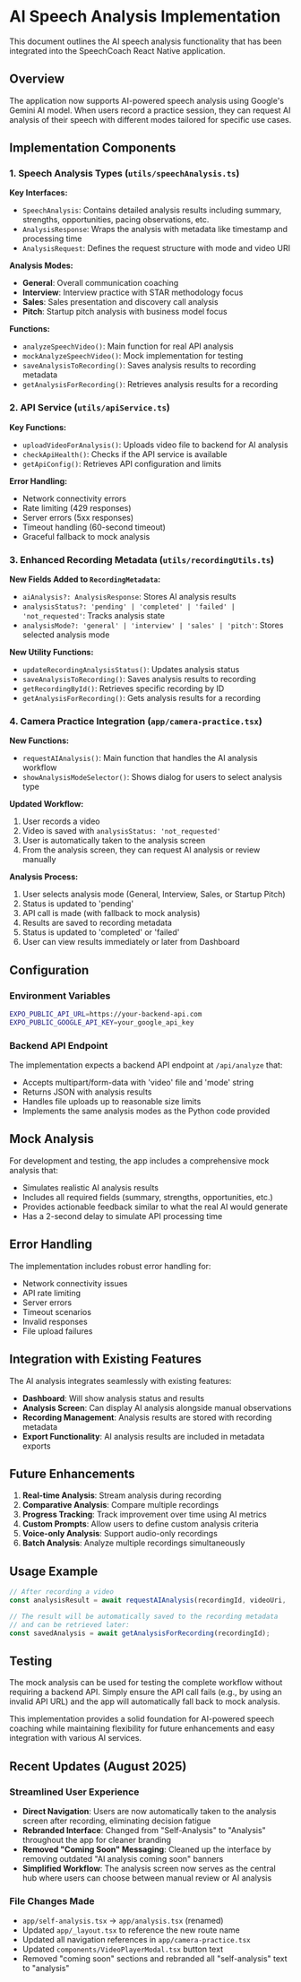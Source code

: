 # AI Speech Analysis Implementation

This document outlines the AI speech analysis functionality that has been integrated into the SpeechCoach React Native application.

## Overview

The application now supports AI-powered speech analysis using Google's Gemini AI model. When users record a practice session, they can request AI analysis of their speech with different modes tailored for specific use cases.

## Implementation Components

### 1. Speech Analysis Types (`utils/speechAnalysis.ts`)

**Key Interfaces:**
- `SpeechAnalysis`: Contains detailed analysis results including summary, strengths, opportunities, pacing observations, etc.
- `AnalysisResponse`: Wraps the analysis with metadata like timestamp and processing time
- `AnalysisRequest`: Defines the request structure with mode and video URI

**Analysis Modes:**
- **General**: Overall communication coaching
- **Interview**: Interview practice with STAR methodology focus
- **Sales**: Sales presentation and discovery call analysis
- **Pitch**: Startup pitch analysis with business model focus

**Functions:**
- `analyzeSpeechVideo()`: Main function for real API analysis
- `mockAnalyzeSpeechVideo()`: Mock implementation for testing
- `saveAnalysisToRecording()`: Saves analysis results to recording metadata
- `getAnalysisForRecording()`: Retrieves analysis results for a recording

### 2. API Service (`utils/apiService.ts`)

**Key Functions:**
- `uploadVideoForAnalysis()`: Uploads video file to backend for AI analysis
- `checkApiHealth()`: Checks if the API service is available
- `getApiConfig()`: Retrieves API configuration and limits

**Error Handling:**
- Network connectivity errors
- Rate limiting (429 responses)
- Server errors (5xx responses)
- Timeout handling (60-second timeout)
- Graceful fallback to mock analysis

### 3. Enhanced Recording Metadata (`utils/recordingUtils.ts`)

**New Fields Added to `RecordingMetadata`:**
- `aiAnalysis?: AnalysisResponse`: Stores AI analysis results
- `analysisStatus?: 'pending' | 'completed' | 'failed' | 'not_requested'`: Tracks analysis state
- `analysisMode?: 'general' | 'interview' | 'sales' | 'pitch'`: Stores selected analysis mode

**New Utility Functions:**
- `updateRecordingAnalysisStatus()`: Updates analysis status
- `saveAnalysisToRecording()`: Saves analysis results to recording
- `getRecordingById()`: Retrieves specific recording by ID
- `getAnalysisForRecording()`: Gets analysis results for a recording

### 4. Camera Practice Integration (`app/camera-practice.tsx`)

**New Functions:**
- `requestAIAnalysis()`: Main function that handles the AI analysis workflow
- `showAnalysisModeSelector()`: Shows dialog for users to select analysis type

**Updated Workflow:**
1. User records a video
2. Video is saved with `analysisStatus: 'not_requested'`
3. User is automatically taken to the analysis screen
4. From the analysis screen, they can request AI analysis or review manually

**Analysis Process:**
1. User selects analysis mode (General, Interview, Sales, or Startup Pitch)
2. Status is updated to 'pending'
3. API call is made (with fallback to mock analysis)
4. Results are saved to recording metadata
5. Status is updated to 'completed' or 'failed'
6. User can view results immediately or later from Dashboard

## Configuration

### Environment Variables
```bash
EXPO_PUBLIC_API_URL=https://your-backend-api.com
EXPO_PUBLIC_GOOGLE_API_KEY=your_google_api_key
```

### Backend API Endpoint
The implementation expects a backend API endpoint at `/api/analyze` that:
- Accepts multipart/form-data with 'video' file and 'mode' string
- Returns JSON with analysis results
- Handles file uploads up to reasonable size limits
- Implements the same analysis modes as the Python code provided

## Mock Analysis

For development and testing, the app includes a comprehensive mock analysis that:
- Simulates realistic AI analysis results
- Includes all required fields (summary, strengths, opportunities, etc.)
- Provides actionable feedback similar to what the real AI would generate
- Has a 2-second delay to simulate API processing time

## Error Handling

The implementation includes robust error handling for:
- Network connectivity issues
- API rate limiting
- Server errors
- Timeout scenarios
- Invalid responses
- File upload failures

## Integration with Existing Features

The AI analysis integrates seamlessly with existing features:
- **Dashboard**: Will show analysis status and results
- **Analysis Screen**: Can display AI analysis alongside manual observations
- **Recording Management**: Analysis results are stored with recording metadata
- **Export Functionality**: AI analysis results are included in metadata exports

## Future Enhancements

1. **Real-time Analysis**: Stream analysis during recording
2. **Comparative Analysis**: Compare multiple recordings
3. **Progress Tracking**: Track improvement over time using AI metrics
4. **Custom Prompts**: Allow users to define custom analysis criteria
5. **Voice-only Analysis**: Support audio-only recordings
6. **Batch Analysis**: Analyze multiple recordings simultaneously

## Usage Example

```typescript
// After recording a video
const analysisResult = await requestAIAnalysis(recordingId, videoUri, 'interview');

// The result will be automatically saved to the recording metadata
// and can be retrieved later:
const savedAnalysis = await getAnalysisForRecording(recordingId);
```

## Testing

The mock analysis can be used for testing the complete workflow without requiring a backend API. Simply ensure the API call fails (e.g., by using an invalid API URL) and the app will automatically fall back to mock analysis.

This implementation provides a solid foundation for AI-powered speech coaching while maintaining flexibility for future enhancements and easy integration with various AI services.

## Recent Updates (August 2025)

### Streamlined User Experience
- **Direct Navigation**: Users are now automatically taken to the analysis screen after recording, eliminating decision fatigue
- **Rebranded Interface**: Changed from "Self-Analysis" to "Analysis" throughout the app for cleaner branding
- **Removed "Coming Soon" Messaging**: Cleaned up the interface by removing outdated "AI analysis coming soon" banners
- **Simplified Workflow**: The analysis screen now serves as the central hub where users can choose between manual review or AI analysis

### File Changes Made
- `app/self-analysis.tsx` → `app/analysis.tsx` (renamed)
- Updated `app/_layout.tsx` to reference the new route name
- Updated all navigation references in `app/camera-practice.tsx`
- Updated `components/VideoPlayerModal.tsx` button text
- Removed "coming soon" sections and rebranded all "self-analysis" text to "analysis"
